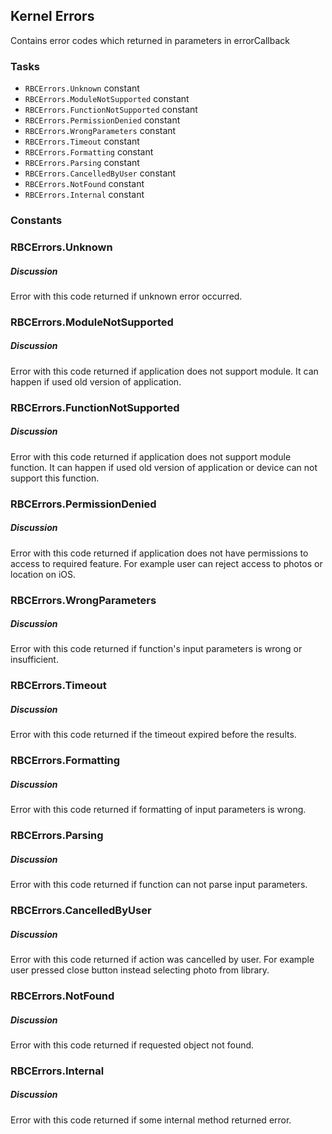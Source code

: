 ## Kernel Errors

Contains error codes which returned in parameters in errorCallback

### Tasks

  * `RBCErrors.Unknown` constant
  * `RBCErrors.ModuleNotSupported` constant
  * `RBCErrors.FunctionNotSupported` constant
  * `RBCErrors.PermissionDenied` constant
  * `RBCErrors.WrongParameters` constant
  * `RBCErrors.Timeout` constant
  * `RBCErrors.Formatting` constant
  * `RBCErrors.Parsing` constant
  * `RBCErrors.CancelledByUser` constant
  * `RBCErrors.NotFound` constant
  * `RBCErrors.Internal` constant

### Constants

### RBCErrors.Unknown

##### Discussion

Error with this code returned if unknown error occurred.

### RBCErrors.ModuleNotSupported

##### Discussion

Error with this code returned if application does not support module. It can
happen if used old version of application.

### RBCErrors.FunctionNotSupported

##### Discussion

Error with this code returned if application does not support module function.
It can happen if used old version of application or device can not support
this function.

### RBCErrors.PermissionDenied

##### Discussion

Error with this code returned if application does not have permissions to
access to required feature. For example user can reject access to photos or
location on iOS.

### RBCErrors.WrongParameters

##### Discussion

Error with this code returned if function's input parameters is wrong or
insufficient.

### RBCErrors.Timeout

##### Discussion

Error with this code returned if the timeout expired before the results.

### RBCErrors.Formatting

##### Discussion

Error with this code returned if formatting of input parameters is wrong.

### RBCErrors.Parsing

##### Discussion

Error with this code returned if function can not parse input parameters.

### RBCErrors.CancelledByUser

##### Discussion

Error with this code returned if action was cancelled by user. For example
user pressed close button instead selecting photo from library.

### RBCErrors.NotFound

##### Discussion

Error with this code returned if requested object not found.

### RBCErrors.Internal

##### Discussion

Error with this code returned if some internal method returned error.
